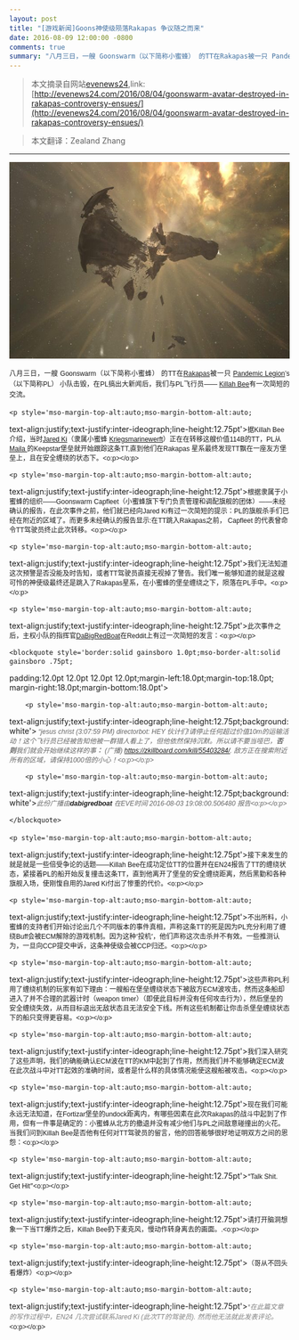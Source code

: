 ```yaml
---
layout: post
title: "[游戏新闻]Goons神使级陨落Rakapas 争议随之而来"
date: 2016-08-09 12:00:00 -0800
comments: true
summary: "八月三日，一艘 Goonswarm（以下简称小蜜蜂） 的TT在Rakapas被一只 Pandemic Legion’s（以下简称PL） 小队击毁，在PL搞出大新闻后，我们与PL飞行员—— Killah Bee有一次简短的交流。"
---
```


> 本文摘录自网站[evenews24](http://evenews24.com/ "evenews24"),link:[http://evenews24.com/2016/08/04/goonswarm-avatar-destroyed-in-rakapas-controversy-ensues/](http://evenews24.com/2016/08/04/goonswarm-avatar-destroyed-in-rakapas-controversy-ensues/)

> 本文翻译：Zealand Zhang

* * *

<div>
    <img width="640" height="353" src="/images/goonswarm-avatar-destroyed-in-rakapas-controversy-ensues-avatarboom.jpg" alt="avatarboom"/>
    <p style='mso-margin-top-alt:auto;mso-margin-bottom-alt:auto;
text-align:justify;text-justify:inter-ideograph;line-height:12.75pt'><span
            style='font-size:9.0pt;mso-ascii-font-family:Helvetica;mso-hansi-font-family:
Helvetica;mso-bidi-font-family:Helvetica'>八月三日，一艘</span><span
            style='font-size:9.0pt;font-family:"Helvetica",sans-serif'> Goonswarm</span><span
            style='font-size:9.0pt;mso-ascii-font-family:Helvetica;mso-hansi-font-family:
Helvetica;mso-bidi-font-family:Helvetica'>（以下简称小蜜蜂）</span><span
            style='font-size:9.0pt;font-family:"Helvetica",sans-serif'> </span><span
            style='font-size:9.0pt;mso-ascii-font-family:Helvetica;mso-hansi-font-family:
Helvetica;mso-bidi-font-family:Helvetica'>的</span><span
            style='font-size:9.0pt;font-family:"Helvetica",sans-serif'>TT</span><span
            style='font-size:9.0pt;mso-ascii-font-family:Helvetica;mso-hansi-font-family:
Helvetica;mso-bidi-font-family:Helvetica'>在</span><span
            style='font-size:9.0pt;font-family:"Helvetica",sans-serif'><a
            href="http://evemaps.dotlan.net/system/Rakapas">Rakapas</a></span><span
            style='font-size:9.0pt;mso-ascii-font-family:Helvetica;mso-hansi-font-family:
Helvetica;mso-bidi-font-family:Helvetica'>被一只</span><span style='font-size:
9.0pt;font-family:"Helvetica",sans-serif'> <span ><a
            href="https://evewho.com/alli/Pandemic+Legion">Pandemic Legion</a>’s</span></span><span
            style='font-size:9.0pt;mso-ascii-font-family:Helvetica;mso-hansi-font-family:
Helvetica;mso-bidi-font-family:Helvetica'>（以下简称</span><span
            style='font-size:9.0pt;font-family:"Helvetica",sans-serif'>PL</span><span
            style='font-size:9.0pt;mso-ascii-font-family:Helvetica;mso-hansi-font-family:
Helvetica;mso-bidi-font-family:Helvetica'>）</span><span style='font-size:9.0pt;
font-family:"Helvetica",sans-serif'> </span><span style='font-size:9.0pt;
mso-ascii-font-family:Helvetica;mso-hansi-font-family:Helvetica;mso-bidi-font-family:
Helvetica'>小队击毁，在</span><span  style='font-size:9.0pt;font-family:
"Helvetica",sans-serif'>PL</span><span style='font-size:9.0pt;mso-ascii-font-family:
Helvetica;mso-hansi-font-family:Helvetica;mso-bidi-font-family:Helvetica'>搞出大新闻后，我们与</span><span
            style='font-size:9.0pt;font-family:"Helvetica",sans-serif'>PL</span><span
            style='font-size:9.0pt;mso-ascii-font-family:Helvetica;mso-hansi-font-family:
Helvetica;mso-bidi-font-family:Helvetica'>飞行员</span><span
            style='font-size:9.0pt;font-family:"Helvetica",sans-serif'>—— <a
            href="https://evewho.com/pilot/Killah+Bee">Killah Bee</a></span><span
            style='font-size:9.0pt;mso-ascii-font-family:Helvetica;mso-hansi-font-family:
Helvetica;mso-bidi-font-family:Helvetica'>有一次简短的交流。</span><span
            style='font-size:9.0pt;font-family:"Helvetica",sans-serif'><o:p></o:p></span></p>

    <p style='mso-margin-top-alt:auto;mso-margin-bottom-alt:auto;
text-align:justify;text-justify:inter-ideograph;line-height:12.75pt'><span
            style='font-size:9.0pt;mso-ascii-font-family:Helvetica;mso-hansi-font-family:
Helvetica;mso-bidi-font-family:Helvetica'>据</span><span
            style='font-size:9.0pt;font-family:"Helvetica",sans-serif'>Killah Bee </span><span
            style='font-size:9.0pt;mso-ascii-font-family:Helvetica;mso-hansi-font-family:
Helvetica;mso-bidi-font-family:Helvetica'>介绍，当时</span><span
            style='font-size:9.0pt;font-family:"Helvetica",sans-serif'><a
            href="https://evewho.com/pilot/Jared+Ki">Jared Ki</a></span><span
            style='font-size:9.0pt;mso-ascii-font-family:Helvetica;mso-hansi-font-family:
Helvetica;mso-bidi-font-family:Helvetica'>（隶属小蜜蜂</span><span style='font-size:
9.0pt;font-family:"Helvetica",sans-serif'> <span ><a
            href="https://evewho.com/corp/Kriegsmarinewerft">Kriegsmarinewerft</a></span></span><span
            style='font-size:9.0pt;mso-ascii-font-family:Helvetica;mso-hansi-font-family:
Helvetica;mso-bidi-font-family:Helvetica'>）正在在转移这艘价值</span><span
            style='font-size:9.0pt;font-family:"Helvetica",sans-serif'>114B</span><span
            style='font-size:9.0pt;mso-ascii-font-family:Helvetica;mso-hansi-font-family:
Helvetica;mso-bidi-font-family:Helvetica'>的</span><span
            style='font-size:9.0pt;font-family:"Helvetica",sans-serif'>TT</span><span
            style='font-size:9.0pt;mso-ascii-font-family:Helvetica;mso-hansi-font-family:
Helvetica;mso-bidi-font-family:Helvetica'>，</span><span
            style='font-size:9.0pt;font-family:"Helvetica",sans-serif'>PL</span><span
            style='font-size:9.0pt;mso-ascii-font-family:Helvetica;mso-hansi-font-family:
Helvetica;mso-bidi-font-family:Helvetica'>从</span><span
            style='font-size:9.0pt;font-family:"Helvetica",sans-serif'><a
            href="http://careforkidseve.com/care-4-kids/the-keepstar-dream/">Maila </a></span><span
            style='font-size:9.0pt;mso-ascii-font-family:Helvetica;mso-hansi-font-family:
Helvetica;mso-bidi-font-family:Helvetica'>的</span><span
            style='font-size:9.0pt;font-family:"Helvetica",sans-serif'>Keepstar</span><span
            style='font-size:9.0pt;mso-ascii-font-family:Helvetica;mso-hansi-font-family:
Helvetica;mso-bidi-font-family:Helvetica'>堡垒就开始跟踪这条</span><span
            style='font-size:9.0pt;font-family:"Helvetica",sans-serif'>TT,</span><span
            style='font-size:9.0pt;mso-ascii-font-family:Helvetica;mso-hansi-font-family:
Helvetica;mso-bidi-font-family:Helvetica'>直到他们在</span><span
            style='font-size:9.0pt;font-family:"Helvetica",sans-serif'>Rakapas </span><span
            style='font-size:9.0pt;mso-ascii-font-family:Helvetica;mso-hansi-font-family:
Helvetica;mso-bidi-font-family:Helvetica'>星系最终发现</span><span
            style='font-size:9.0pt;font-family:"Helvetica",sans-serif'>TT</span><span
            style='font-size:9.0pt;mso-ascii-font-family:Helvetica;mso-hansi-font-family:
Helvetica;mso-bidi-font-family:Helvetica'>飘在一座友方堡垒上，且在安全缠绕的状态下。</span><span
            style='font-size:9.0pt;font-family:"Helvetica",sans-serif'><o:p></o:p></span></p>

    <p style='mso-margin-top-alt:auto;mso-margin-bottom-alt:auto;
text-align:justify;text-justify:inter-ideograph;line-height:12.75pt'><span
            style='font-size:9.0pt;mso-ascii-font-family:Helvetica;mso-hansi-font-family:
Helvetica;mso-bidi-font-family:Helvetica'>根据隶属于小蜜蜂的组织</span><span
            style='font-size:9.0pt;font-family:"Helvetica",sans-serif'>——Goonswarm Capfleet</span><span
            style='font-size:9.0pt;mso-ascii-font-family:Helvetica;mso-hansi-font-family:
Helvetica;mso-bidi-font-family:Helvetica'>（小蜜蜂旗下专门负责管理和调配旗舰的团体）</span><span
            style='font-size:9.0pt;font-family:"Helvetica",sans-serif'>——</span><span
            style='font-size:9.0pt;mso-ascii-font-family:Helvetica;mso-hansi-font-family:
Helvetica;mso-bidi-font-family:Helvetica'>未经确认的报告，在此次事件之前，他们就已经向</span><span
            style='font-size:9.0pt;font-family:"Helvetica",sans-serif'>Jared Ki</span><span
            style='font-size:9.0pt;mso-ascii-font-family:Helvetica;mso-hansi-font-family:
Helvetica;mso-bidi-font-family:Helvetica'>有过一次简短的提示：</span><span
            style='font-size:9.0pt;font-family:"Helvetica",sans-serif'>PL</span><span
            style='font-size:9.0pt;mso-ascii-font-family:Helvetica;mso-hansi-font-family:
Helvetica;mso-bidi-font-family:Helvetica'>的旗舰杀手们已经在附近的区域了。而更多未经确认的报告显示</span><span
            style='font-size:9.0pt;font-family:"Helvetica",sans-serif'>:</span><span
            style='font-size:9.0pt;mso-ascii-font-family:Helvetica;mso-hansi-font-family:
Helvetica;mso-bidi-font-family:Helvetica'>在</span><span
            style='font-size:9.0pt;font-family:"Helvetica",sans-serif'>TT</span><span
            style='font-size:9.0pt;mso-ascii-font-family:Helvetica;mso-hansi-font-family:
Helvetica;mso-bidi-font-family:Helvetica'>跳入</span><span
            style='font-size:9.0pt;font-family:"Helvetica",sans-serif'>Rakapas</span><span
            style='font-size:9.0pt;mso-ascii-font-family:Helvetica;mso-hansi-font-family:
Helvetica;mso-bidi-font-family:Helvetica'>之前，</span><span
            style='font-size:9.0pt;font-family:"Helvetica",sans-serif'> Capfleet </span><span
            style='font-size:9.0pt;mso-ascii-font-family:Helvetica;mso-hansi-font-family:
Helvetica;mso-bidi-font-family:Helvetica'>的代表曾命令</span><span
            style='font-size:9.0pt;font-family:"Helvetica",sans-serif'>TT</span><span
            style='font-size:9.0pt;mso-ascii-font-family:Helvetica;mso-hansi-font-family:
Helvetica;mso-bidi-font-family:Helvetica'>驾驶员终止此次转移。</span><span
            style='font-size:9.0pt;font-family:"Helvetica",sans-serif'><o:p></o:p></span></p>

    <p style='mso-margin-top-alt:auto;mso-margin-bottom-alt:auto;
text-align:justify;text-justify:inter-ideograph;line-height:12.75pt'><span
            style='font-size:9.0pt;mso-ascii-font-family:Helvetica;mso-hansi-font-family:
Helvetica;mso-bidi-font-family:Helvetica'>我们无法知道这次预警</span><span
            style='font-size:9.0pt;mso-ascii-font-family:Helvetica;mso-hansi-font-family:
Helvetica;mso-bidi-font-family:Helvetica;mso-ansi-language:EN-AU'>是否没能及时告知，或者</span><span
            style='font-size:9.0pt;font-family:"Helvetica",sans-serif;
mso-ansi-language:EN-AU'>TT</span><span style='font-size:9.0pt;mso-ascii-font-family:
Helvetica;mso-hansi-font-family:Helvetica;mso-bidi-font-family:Helvetica;
mso-ansi-language:EN-AU'>驾驶员直接无视掉了警告</span><span style='font-size:9.0pt;
mso-ascii-font-family:Helvetica;mso-hansi-font-family:Helvetica;mso-bidi-font-family:
Helvetica'>。我们唯一能够知道的就是这艘可怜的神使级最终还是跳入了</span><span  style='font-size:
9.0pt;font-family:"Helvetica",sans-serif'>Rakapas</span><span style='font-size:
9.0pt;mso-ascii-font-family:Helvetica;mso-hansi-font-family:Helvetica;
mso-bidi-font-family:Helvetica'>星系，在小蜜蜂的堡垒缠绕之下，陨落在</span><span
            style='font-size:9.0pt;font-family:"Helvetica",sans-serif'>PL</span><span
            style='font-size:9.0pt;mso-ascii-font-family:Helvetica;mso-hansi-font-family:
Helvetica;mso-bidi-font-family:Helvetica'>手中。</span><span
            style='font-size:9.0pt;font-family:"Helvetica",sans-serif'><o:p></o:p></span></p>

    <p style='mso-margin-top-alt:auto;mso-margin-bottom-alt:auto;
text-align:justify;text-justify:inter-ideograph;line-height:12.75pt'><span
            style='font-size:9.0pt;mso-ascii-font-family:Helvetica;mso-hansi-font-family:
Helvetica;mso-bidi-font-family:Helvetica'>此次事件之后，主权小队的指挥官</span><span
            style='font-size:9.0pt;font-family:"Helvetica",sans-serif'><a
            href="https://evewho.com/pilot/Dabigredboat">DaBigRedBoat</a></span><span
            style='font-size:9.0pt;mso-ascii-font-family:Helvetica;mso-hansi-font-family:
Helvetica;mso-bidi-font-family:Helvetica'>在</span><span
            style='font-size:9.0pt;font-family:"Helvetica",sans-serif'>Reddit</span><span
            style='font-size:9.0pt;mso-ascii-font-family:Helvetica;mso-hansi-font-family:
Helvetica;mso-bidi-font-family:Helvetica'>上有过一次简短的发言：</span><span
            style='font-size:9.0pt;font-family:"Helvetica",sans-serif'><o:p></o:p></span></p>

    <blockquote style='border:solid gainsboro 1.0pt;mso-border-alt:solid gainsboro .75pt;
padding:12.0pt 12.0pt 12.0pt 12.0pt;margin-left:18.0pt;margin-top:18.0pt;
margin-right:18.0pt;margin-bottom:18.0pt'>

        <p style='mso-margin-top-alt:auto;mso-margin-bottom-alt:auto;
text-align:justify;text-justify:inter-ideograph;line-height:12.75pt;background:
white'><i><span  style='font-size:9.0pt;font-family:"Helvetica",sans-serif;
color:#666666'><span style='mso-spacerun:yes'> </span>“<span >jesus</span>
<span >christ</span> (3:07:59 PM) <span >directorbot</span>:
HEY </span></i><i><span style='font-size:9.0pt;mso-ascii-font-family:Helvetica;
mso-hansi-font-family:Helvetica;mso-bidi-font-family:Helvetica;color:#666666'>伙计们</span></i><i><span
                style='font-size:9.0pt;font-family:"Helvetica",sans-serif;
color:#666666'>!</span></i><i><span style='font-size:9.0pt;mso-ascii-font-family:
Helvetica;mso-hansi-font-family:Helvetica;mso-bidi-font-family:Helvetica;
color:#666666'>请停止任何超过价值</span></i><i><span  style='font-size:9.0pt;
font-family:"Helvetica",sans-serif;color:#666666'>10m</span></i><i><span
                style='font-size:9.0pt;mso-ascii-font-family:Helvetica;mso-hansi-font-family:
Helvetica;mso-bidi-font-family:Helvetica;color:#666666'>的运输活动！这个飞行员已经被告知他被一群猎人看上了，但他依然保持沉默。所以请不要当哑巴，<b
                style='mso-bidi-font-weight:normal'>否则</b>我们就会开始继续这样的事<b style='mso-bidi-font-weight:
normal'>：</b></span></i><i><span  style='font-size:9.0pt;font-family:
"Helvetica",sans-serif;color:#666666'> (</span></i><i><span style='font-size:
9.0pt;mso-ascii-font-family:Helvetica;mso-hansi-font-family:Helvetica;
mso-bidi-font-family:Helvetica;color:#666666'>广播</span></i><i><span
                style='font-size:9.0pt;font-family:"Helvetica",sans-serif;color:#666666'>)
https://zkillboard.com/kill/55403284/. </span></i><i><span style='font-size:
9.0pt;mso-ascii-font-family:Helvetica;mso-hansi-font-family:Helvetica;
mso-bidi-font-family:Helvetica;color:#666666'>敌方正在搜索附近所有的区域，请保持</span></i><i><span
                style='font-size:9.0pt;font-family:"Helvetica",sans-serif;
color:#666666'>1000</span></i><i><span style='font-size:9.0pt;mso-ascii-font-family:
Helvetica;mso-hansi-font-family:Helvetica;mso-bidi-font-family:Helvetica;
color:#666666'>倍的小心！</span></i><i><span  style='font-size:9.0pt;
font-family:"Helvetica",sans-serif;color:#666666'><o:p></o:p></span></i></p>

        <p style='mso-margin-top-alt:auto;mso-margin-bottom-alt:auto;
text-align:justify;text-justify:inter-ideograph;line-height:12.75pt;background:
white'><i><span style='font-size:9.0pt;mso-ascii-font-family:Helvetica;
mso-hansi-font-family:Helvetica;mso-bidi-font-family:Helvetica;color:#666666'>此份广播由</span></i><span
                ><strong><i><span  style='font-size:9.0pt;font-family:
"Helvetica",sans-serif'>dabigredboat</span></i></strong></span><i><span
                style='font-size:9.0pt;font-family:"Helvetica",sans-serif;
color:#666666'> </span></i><i><span style='font-size:9.0pt;mso-ascii-font-family:
Helvetica;mso-hansi-font-family:Helvetica;mso-bidi-font-family:Helvetica;
color:#666666'>在</span></i><i><span  style='font-size:9.0pt;
font-family:"Helvetica",sans-serif;color:#666666'>EVE</span></i><i><span
                style='font-size:9.0pt;mso-ascii-font-family:Helvetica;mso-hansi-font-family:
Helvetica;mso-bidi-font-family:Helvetica;color:#666666'>时间</span></i><i><span
                style='font-size:9.0pt;font-family:"Helvetica",sans-serif;
color:#666666'> 2016-08-03 19:08:00.506480 </span></i><i><span
                style='font-size:9.0pt;mso-ascii-font-family:Helvetica;mso-hansi-font-family:
Helvetica;mso-bidi-font-family:Helvetica;color:#666666'>报告</span></i><i><span
                style='font-size:9.0pt;font-family:"Helvetica",sans-serif;
color:#666666'><o:p></o:p></span></i></p>

    </blockquote>

    <p style='mso-margin-top-alt:auto;mso-margin-bottom-alt:auto;
text-align:justify;text-justify:inter-ideograph;line-height:12.75pt'><span
            style='font-size:9.0pt;mso-ascii-font-family:Helvetica;mso-hansi-font-family:
Helvetica;mso-bidi-font-family:Helvetica'>接下来发生的就是就是一些倍受争论的话题</span><span
            style='font-size:9.0pt;font-family:"Helvetica",sans-serif'>——Killah
Bee</span><span style='font-size:9.0pt;mso-ascii-font-family:Helvetica;
mso-hansi-font-family:Helvetica;mso-bidi-font-family:Helvetica'>在成功定位</span><span
            style='font-size:9.0pt;font-family:"Helvetica",sans-serif'>TT</span><span
            style='font-size:9.0pt;mso-ascii-font-family:Helvetica;mso-hansi-font-family:
Helvetica;mso-bidi-font-family:Helvetica'>的位置并在</span><span
            style='font-size:9.0pt;font-family:"Helvetica",sans-serif'>EN24</span><span
            style='font-size:9.0pt;mso-ascii-font-family:Helvetica;mso-hansi-font-family:
Helvetica;mso-bidi-font-family:Helvetica'>报告了</span><span
            style='font-size:9.0pt;font-family:"Helvetica",sans-serif'>TT</span><span
            style='font-size:9.0pt;mso-ascii-font-family:Helvetica;mso-hansi-font-family:
Helvetica;mso-bidi-font-family:Helvetica'>的缠绕状态，紧接着</span><span
            style='font-size:9.0pt;font-family:"Helvetica",sans-serif'>PL</span><span
            style='font-size:9.0pt;mso-ascii-font-family:Helvetica;mso-hansi-font-family:
Helvetica;mso-bidi-font-family:Helvetica'>的船开始反复撞击这条</span><span
            style='font-size:9.0pt;font-family:"Helvetica",sans-serif'>TT</span><span
            style='font-size:9.0pt;mso-ascii-font-family:Helvetica;mso-hansi-font-family:
Helvetica;mso-bidi-font-family:Helvetica'>，直到他离开了堡垒的安全缠绕距离，然后黑勤和各种旗舰入场，使刚愎自用的</span><span
            style='font-size:9.0pt;font-family:"Helvetica",sans-serif'>Jared Ki</span><span
            style='font-size:9.0pt;mso-ascii-font-family:Helvetica;mso-hansi-font-family:
Helvetica;mso-bidi-font-family:Helvetica'>付出了惨重的代价。</span><span
            style='font-size:9.0pt;font-family:"Helvetica",sans-serif'><o:p></o:p></span></p>

    <p style='mso-margin-top-alt:auto;mso-margin-bottom-alt:auto;
text-align:justify;text-justify:inter-ideograph;line-height:12.75pt'><span
            style='font-size:9.0pt;mso-ascii-font-family:Helvetica;mso-hansi-font-family:
Helvetica;mso-bidi-font-family:Helvetica'>不出所料，小蜜蜂的支持者们开始讨论出几个不同版本的事件真相，声称这条</span><span
            style='font-size:9.0pt;font-family:"Helvetica",sans-serif'>TT</span><span
            style='font-size:9.0pt;mso-ascii-font-family:Helvetica;mso-hansi-font-family:
Helvetica;mso-bidi-font-family:Helvetica'>的死是因为</span><span
            style='font-size:9.0pt;font-family:"Helvetica",sans-serif'>PL</span><span
            style='font-size:9.0pt;mso-ascii-font-family:Helvetica;mso-hansi-font-family:
Helvetica;mso-bidi-font-family:Helvetica'>充分利用了缠绕</span><span
            style='font-size:9.0pt;font-family:"Helvetica",sans-serif'>Buff</span><span
            style='font-size:9.0pt;mso-ascii-font-family:Helvetica;mso-hansi-font-family:
Helvetica;mso-bidi-font-family:Helvetica'>会被</span><span
            style='font-size:9.0pt;font-family:"Helvetica",sans-serif'>ECM</span><span
            style='font-size:9.0pt;mso-ascii-font-family:Helvetica;mso-hansi-font-family:
Helvetica;mso-bidi-font-family:Helvetica'>解除的游戏机制。因为这种‘投机’，他们声称这次击杀并不有效。一些推测认为，一旦向</span><span
            style='font-size:9.0pt;font-family:"Helvetica",sans-serif'>CCP</span><span
            style='font-size:9.0pt;mso-ascii-font-family:Helvetica;mso-hansi-font-family:
Helvetica;mso-bidi-font-family:Helvetica'>提交申诉，这条神使级会被</span><span
            style='font-size:9.0pt;font-family:"Helvetica",sans-serif'>CCP</span><span
            style='font-size:9.0pt;mso-ascii-font-family:Helvetica;mso-hansi-font-family:
Helvetica;mso-bidi-font-family:Helvetica'>归还。</span><span
            style='font-size:9.0pt;font-family:"Helvetica",sans-serif'><o:p></o:p></span></p>

    <p style='mso-margin-top-alt:auto;mso-margin-bottom-alt:auto;
text-align:justify;text-justify:inter-ideograph;line-height:12.75pt'><span
            style='font-size:9.0pt;mso-ascii-font-family:Helvetica;mso-hansi-font-family:
Helvetica;mso-bidi-font-family:Helvetica'>这些声称</span><span
            style='font-size:9.0pt;font-family:"Helvetica",sans-serif'>PL</span><span
            style='font-size:9.0pt;mso-ascii-font-family:Helvetica;mso-hansi-font-family:
Helvetica;mso-bidi-font-family:Helvetica'>利用了缠绕机制的玩家有如下理由：一艘船在堡垒缠绕状态下被敌方</span><span
            style='font-size:9.0pt;font-family:"Helvetica",sans-serif'>ECM</span><span
            style='font-size:9.0pt;mso-ascii-font-family:Helvetica;mso-hansi-font-family:
Helvetica;mso-bidi-font-family:Helvetica'>波攻击，然而这条船却进入了并不合理的武器计时（</span><span
            style='font-size:9.0pt;font-family:"Helvetica",sans-serif'>weapon
timer</span><span style='font-size:9.0pt;mso-ascii-font-family:Helvetica;
mso-hansi-font-family:Helvetica;mso-bidi-font-family:Helvetica'>）（即使此目标并没有任何攻击行为），然后堡垒的安全缠绕失效，从而目标退出无敌状态且无法安全下线。所有这些机制都让你击杀堡垒缠绕状态下的船只变得更容易。</span><span
            style='font-size:9.0pt;font-family:"Helvetica",sans-serif'><o:p></o:p></span></p>

    <p style='mso-margin-top-alt:auto;mso-margin-bottom-alt:auto;
text-align:justify;text-justify:inter-ideograph;line-height:12.75pt'><span
            style='font-size:9.0pt;mso-ascii-font-family:Helvetica;mso-hansi-font-family:
Helvetica;mso-bidi-font-family:Helvetica'>我们深入研究了这些声明，我们的确能确认</span><span
            style='font-size:9.0pt;font-family:"Helvetica",sans-serif'>ECM</span><span
            style='font-size:9.0pt;mso-ascii-font-family:Helvetica;mso-hansi-font-family:
Helvetica;mso-bidi-font-family:Helvetica'>波在</span><span
            style='font-size:9.0pt;font-family:"Helvetica",sans-serif'>TT</span><span
            style='font-size:9.0pt;mso-ascii-font-family:Helvetica;mso-hansi-font-family:
Helvetica;mso-bidi-font-family:Helvetica'>的</span><span
            style='font-size:9.0pt;font-family:"Helvetica",sans-serif'>KM</span><span
            style='font-size:9.0pt;mso-ascii-font-family:Helvetica;mso-hansi-font-family:
Helvetica;mso-bidi-font-family:Helvetica'>中起到了作用，然而我们并不能够确定</span><span
            style='font-size:9.0pt;font-family:"Helvetica",sans-serif'>ECM</span><span
            style='font-size:9.0pt;mso-ascii-font-family:Helvetica;mso-hansi-font-family:
Helvetica;mso-bidi-font-family:Helvetica'>波在此次战斗中对</span><span
            style='font-size:9.0pt;font-family:"Helvetica",sans-serif'>TT</span><span
            style='font-size:9.0pt;mso-ascii-font-family:Helvetica;mso-hansi-font-family:
Helvetica;mso-bidi-font-family:Helvetica'>起效的准确时间，或者是什么样的具体情况能使这艘船被攻击。</span><span
            style='font-size:9.0pt;font-family:"Helvetica",sans-serif'><o:p></o:p></span></p>

    <p style='mso-margin-top-alt:auto;mso-margin-bottom-alt:auto;
text-align:justify;text-justify:inter-ideograph;line-height:12.75pt'><span
            style='font-size:9.0pt;mso-ascii-font-family:Helvetica;mso-hansi-font-family:
Helvetica;mso-bidi-font-family:Helvetica'>现在我们可能永远无法知道，在</span><span
            ><span  style='font-size:9.0pt;font-family:"Helvetica",sans-serif'>Fortizar</span></span><span
            style='font-size:9.0pt;mso-ascii-font-family:Helvetica;mso-hansi-font-family:
Helvetica;mso-bidi-font-family:Helvetica'>堡垒的</span><span
            style='font-size:9.0pt;font-family:"Helvetica",sans-serif'>undock</span><span
            style='font-size:9.0pt;mso-ascii-font-family:Helvetica;mso-hansi-font-family:
Helvetica;mso-bidi-font-family:Helvetica'>距离内，有哪些因素在此次</span><span
            style='font-size:9.0pt;font-family:"Helvetica",sans-serif'>Rakapas</span><span
            style='font-size:9.0pt;mso-ascii-font-family:Helvetica;mso-hansi-font-family:
Helvetica;mso-bidi-font-family:Helvetica'>的战斗中起到了作用，但有一件事是确定的：小蜜蜂从北方的撤退并没有减少他们与</span><span
            style='font-size:9.0pt;font-family:"Helvetica",sans-serif'>PL</span><span
            style='font-size:9.0pt;mso-ascii-font-family:Helvetica;mso-hansi-font-family:
Helvetica;mso-bidi-font-family:Helvetica'>之间敌意碰撞出的火花。当我们问到</span><span
            style='font-size:9.0pt;font-family:"Helvetica",sans-serif'>Killah
Bee</span><span style='font-size:9.0pt;mso-ascii-font-family:Helvetica;
mso-hansi-font-family:Helvetica;mso-bidi-font-family:Helvetica'>是否他有任何对</span><span
            style='font-size:9.0pt;font-family:"Helvetica",sans-serif'>TT</span><span
            style='font-size:9.0pt;mso-ascii-font-family:Helvetica;mso-hansi-font-family:
Helvetica;mso-bidi-font-family:Helvetica'>驾驶员的留言，他的回答能够很好地证明双方之间的恩怨：</span><span
            style='font-size:9.0pt;font-family:"Helvetica",sans-serif'><o:p></o:p></span></p>

    <p style='mso-margin-top-alt:auto;mso-margin-bottom-alt:auto;
text-align:justify;text-justify:inter-ideograph;line-height:12.75pt'><span
            style='font-size:9.0pt;mso-ascii-font-family:Helvetica;mso-hansi-font-family:
Helvetica;mso-bidi-font-family:Helvetica'>“</span><span
            style='font-size:9.0pt;font-family:"Helvetica",sans-serif'>Talk Shit. Get Hit</span><span
            style='font-size:9.0pt;mso-ascii-font-family:Helvetica;mso-hansi-font-family:
Helvetica;mso-bidi-font-family:Helvetica'>”</span><span
            style='font-size:9.0pt;font-family:"Helvetica",sans-serif'><o:p></o:p></span></p>

    <p style='mso-margin-top-alt:auto;mso-margin-bottom-alt:auto;
text-align:justify;text-justify:inter-ideograph;line-height:12.75pt'><span
            style='font-size:9.0pt;mso-ascii-font-family:Helvetica;mso-hansi-font-family:
Helvetica;mso-bidi-font-family:Helvetica'>请打开脑洞想象一下当</span><span
            style='font-size:9.0pt;font-family:"Helvetica",sans-serif'>TT</span><span
            style='font-size:9.0pt;mso-ascii-font-family:Helvetica;mso-hansi-font-family:
Helvetica;mso-bidi-font-family:Helvetica'>爆炸之后，</span><span
            style='font-size:9.0pt;font-family:"Helvetica",sans-serif'>Killah Bee</span><span
            style='font-size:9.0pt;mso-ascii-font-family:Helvetica;mso-hansi-font-family:
Helvetica;mso-bidi-font-family:Helvetica'>扔下麦克风，慢动作转身离去的画面。</span><span
            style='font-size:9.0pt;font-family:"Helvetica",sans-serif'>.<o:p></o:p></span></p>

    <p style='mso-margin-top-alt:auto;mso-margin-bottom-alt:auto;
text-align:justify;text-justify:inter-ideograph;line-height:12.75pt'><span
            style='font-size:9.0pt;mso-ascii-font-family:Helvetica;mso-hansi-font-family:
Helvetica;mso-bidi-font-family:Helvetica'>（哥从不回头看爆炸）</span><span
            style='font-size:9.0pt;font-family:"Helvetica",sans-serif'><o:p></o:p></span></p>

    <p style='mso-margin-top-alt:auto;mso-margin-bottom-alt:auto;
text-align:justify;text-justify:inter-ideograph;line-height:12.75pt'><em><span
            style='font-size:9.0pt;font-family:"Helvetica",sans-serif;
color:gray'>*</span></em><em><span style='font-size:9.0pt;font-family:宋体;
mso-ascii-font-family:Helvetica;mso-hansi-font-family:Helvetica;mso-bidi-font-family:
Helvetica;color:gray'>在此篇文章的写作过程中，</span></em><em><span
            style='font-size:9.0pt;font-family:"Helvetica",sans-serif;color:gray'>EN24 </span></em><em><span
            style='font-size:9.0pt;font-family:宋体;mso-ascii-font-family:Helvetica;
mso-hansi-font-family:Helvetica;mso-bidi-font-family:Helvetica;color:gray'>几次尝试联系</span></em><em><span
            style='font-size:9.0pt;font-family:"Helvetica",sans-serif;
color:gray'>Jared Ki (</span></em><em><span style='font-size:9.0pt;font-family:
宋体;mso-ascii-font-family:Helvetica;mso-hansi-font-family:Helvetica;mso-bidi-font-family:
Helvetica;color:gray'>此次</span></em><em><span  style='font-size:9.0pt;
font-family:"Helvetica",sans-serif;color:gray'>TT</span></em><em><span
            style='font-size:9.0pt;font-family:宋体;mso-ascii-font-family:Helvetica;
mso-hansi-font-family:Helvetica;mso-bidi-font-family:Helvetica;color:gray'>的驾驶员</span></em><em><span
            style='font-size:9.0pt;font-family:"Helvetica",sans-serif;
color:gray'>). </span></em><em><span style='font-size:9.0pt;font-family:宋体;
mso-ascii-font-family:Helvetica;mso-hansi-font-family:Helvetica;mso-bidi-font-family:
Helvetica;color:gray'>然而他无法就此发表评论。</span></em><span
            style='font-size:9.0pt;font-family:"Helvetica",sans-serif'><o:p></o:p></span></p>

</div>